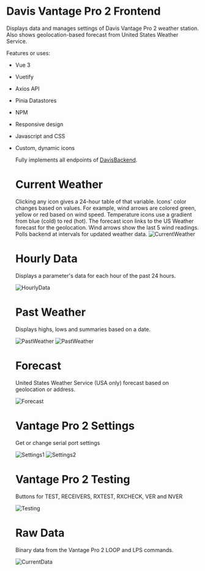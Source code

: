 # Davis Vantage Pro 2 Frontend

Displays data and manages settings of Davis Vantage Pro 2 weather station. Also shows geolocation-based forecast from
United States Weather Service. 

Features or uses:
* Vue 3
* Vuetify
* Axios API
* Pinia Datastores
* NPM
* Responsive design
* Javascript and CSS
* Custom, dynamic icons

  Fully implements all endpoints of [DavisBackend](https://github.com/SpiceWire/davis-vantage-pro2-backend).

  # Current Weather
  Clicking any icon gives a 24-hour table of that variable. Icons' color changes based on values. For example, wind arrows are colored green, yellow or red based on wind speed. Temperature icons use a gradient from blue (cold) to red (hot). The forecast icon links to the US Weather forecast for the geolocation. Wind arrows show the last 5 wind readings. Polls backend at intervals for updated weather data.
  ![CurrentWeather](/images/CurrentWeather.png)

  # Hourly Data
  Displays a parameter's data for each hour of the past 24 hours.
  
  ![HourlyData](/images/ParameterHourly.png)
  
  # Past Weather
  Displays highs, lows and summaries based on a date.
  
  ![PastWeather](/images/DailyRecord1.png)
   ![PastWeather](/images/DailyRecord2.png)
  
  # Forecast
  United States Weather Service (USA only) forecast based on geolocation or address.
  
  ![Forecast](/images/Forecast.png)
  
  # Vantage Pro 2 Settings
  Get or change serial port settings
  
  ![Settings1](/images/Settings1.png)
  ![Settings2](/images/Settings2.png)
  

  # Vantage Pro 2 Testing
  Buttons for TEST, RECEIVERS, RXTEST, RXCHECK, VER and NVER
  
  ![Testing](/images/Testing.png)
  
  # Raw Data
  Binary data from the Vantage Pro 2 LOOP and LPS commands.
  
  ![CurrentData](/images/CurrentData.png)
  

  
 
